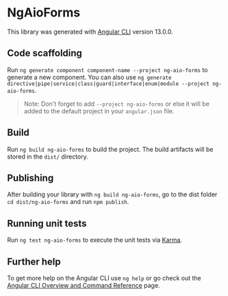 # NgAioForms

This library was generated with [Angular CLI](https://github.com/angular/angular-cli) version 13.0.0.

## Code scaffolding

Run `ng generate component component-name --project ng-aio-forms` to generate a new component. You can also use `ng generate directive|pipe|service|class|guard|interface|enum|module --project ng-aio-forms`.
> Note: Don't forget to add `--project ng-aio-forms` or else it will be added to the default project in your `angular.json` file. 

## Build

Run `ng build ng-aio-forms` to build the project. The build artifacts will be stored in the `dist/` directory.

## Publishing

After building your library with `ng build ng-aio-forms`, go to the dist folder `cd dist/ng-aio-forms` and run `npm publish`.

## Running unit tests

Run `ng test ng-aio-forms` to execute the unit tests via [Karma](https://karma-runner.github.io).

## Further help

To get more help on the Angular CLI use `ng help` or go check out the [Angular CLI Overview and Command Reference](https://angular.io/cli) page.
